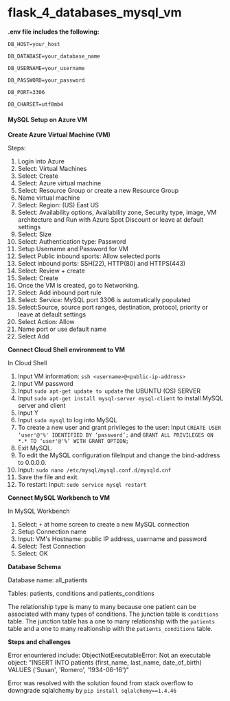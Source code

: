 # flask_4_databases_mysql_vm

**.env file includes the following:**

`DB_HOST=your_host`

`DB_DATABASE=your_database_name`

`DB_USERNAME=your_username`

`DB_PASSWORD=your_password`

`DB_PORT=3306`

`DB_CHARSET=utf8mb4`



#### **MySQL Setup on Azure VM**

**Create Azure Virtual Machine (VM)**

Steps:
1. Login into Azure
2. Select: Virtual Machines 
3. Select: Create 
4. Select: Azure virtual machine
5. Select: Resource Group or create a new Resource Group
6. Name virtual machine
7. Select: Region: (US) East US
8. Select: Availability options, Availability zone, Security type, image, VM architecture and Run with Azure Spot Discount or leave at default settings
9. Select: Size
10. Select: Authentication type: Password 
11. Setup Username and Password for VM
12. Select Public inbound sports: Allow selected ports 
13. Select inbound ports: SSH(22), HTTP(80) and HTTPS(443) 
14. Select: Review + create 
15. Select: Create
16. Once the VM is created, go to Networking. 
17. Select: Add inbound port rule 
18. Select: Service: MySQL port 3306 is automatically populated
19. Select:Source, source port ranges, destination, protocol, priority or leave at default settings
20. Select Action: Allow
21. Name port or use default name
22. Select  Add

**Connect Cloud Shell environment to VM** 

In Cloud Shell
1. Input VM information: `ssh <username>@<public-ip-address>` 
2. Input VM password 
3. Input `sudo apt-get update to update` the UBUNTU (OS) SERVER 
4. Input `sudo apt-get install mysql-server mysql-client` to install MySQL server and client 
5. Input Y 
6. Input `sudo mysql` to log into MySQL
7. To create a new user and grant privileges to the user: Input `CREATE USER ‘user'@'%' IDENTIFIED BY ‘password’;` and `GRANT ALL PRIVILEGES ON *.* TO ‘user'@'%’ WITH GRANT OPTION;`
8. Exit MySQL.
9. To edit the MySQL configuration fileInput and change the bind-address to 0.0.0.0. 
10. Input: `sudo nano /etc/mysql/mysql.conf.d/mysqld.cnf` 
11. Save the file and exit.
12. To restart: Input: `sudo service mysql restart`

**Connect MySQL Workbench to VM**

In MySQL Workbench 
1. Select: `+` at home screen to create a new MySQL connection 
2. Setup Connection name
3. Input:  VM's Hostname: public IP address, username and password
4. Select: Test Connection
5. Select: OK

**Database Schema**

Database name: all_patients

Tables: patients, conditions and patients_conditions

The relationship type is many to many because one patient can be associated with many types of conditions. The junction table is `conditions` table. The junction table has a one to many relationship with the `patients` table and a one to many realtionship with the `patients_conditions` table.

**Steps and challenges**

Error enountered include: ObjectNotExecutableError: Not an executable object: "INSERT INTO patients (first_name, last_name, date_of_birth) VALUES ('Susan', 'Romero', '1934-06-16')"

Error was resolved with the solution found from stack overflow to downgrade sqlalchemy by `pip install sqlalchemy==1.4.46`



